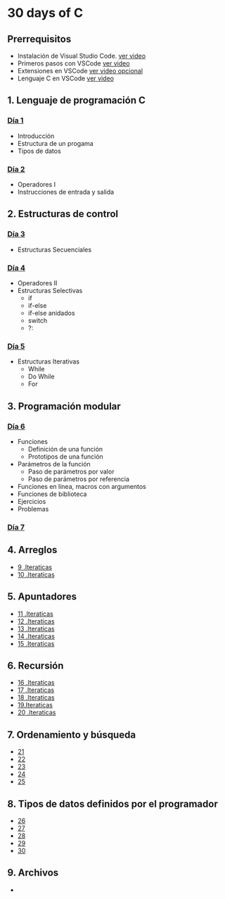 # 30 days of C

## Prerrequisitos

* Instalación de Visual Studio Code. [ver video](https://youtu.be/IV2ueI02Uzg)
* Primeros pasos con VSCode [ver video](https://youtu.be/eurOEmEnwyg)
* Extensiones en VSCode [ver video opcional](https://youtu.be/AUkU4hVtoXc)
* Lenguaje C en VSCode [ver video](https://youtu.be/ZU53l80r4h4)

## 1. Lenguaje de programación C

### [Día 1](./01_day_introduction/README.MD)

* Introducción
* Estructura de un progama
* Tipos de datos

### [Día 2](./02_day_operators/README.md)

* Operadores I
* Instrucciones de entrada y salida

## 2. Estructuras de control

### [Día 3](./03_day__sequential/README.md)

* Estructuras Secuenciales

### [Día 4](./04_day_selective/README.md)

* Operadores II
* Estructuras Selectivas
  * if
  * if-else
  * if-else anidados
  * switch
  * ?:

### [Día 5](./05_day_iterative/README.md)

* Estructuras Iterativas
  * While
  * Do While
  * For

## 3. Programación modular

### [Día 6](./06_day_functions/06_day_functions.md)

* Funciones
  * Definición de una función
  * Prototipos de una función
* Parámetros de la función
  * Paso de parámetros por valor
  * Paso de parámetros por referencia
* Funciones en línea, macros con argumentos
* Funciones de biblioteca
* Ejercicios
* Problemas

### [Día 7](./07_day_function_ii/07_day_functions_ii.md)


## 4. Arreglos

* [9 .Iteraticas]()
* [10 .Iteraticas]()

## 5. Apuntadores

* [11 .Iteraticas]()
* [12 .Iteraticas]()
* [13 .Iteraticas]()
* [14 .Iteraticas]()
* [15 .Iteraticas]()

## 6. Recursión

* [16 .Iteraticas]()
* [17 .Iteraticas]()
* [18 .Iteraticas]()
* [19.Iteraticas]()
* [20 .Iteraticas]()

## 7. Ordenamiento y búsqueda

* [21]()
* [22]()
* [23]()
* [24]()
* [25]()

## 8. Tipos de datos definidos por el programador

* [26]()
* [27]()
* [28]()
* [29]()
* [30]()

## 9. Archivos

*